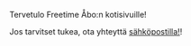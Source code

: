 Tervetulo Freetime Åbo:n kotisivuille!

Jos tarvitset tukea, ota yhteyttä [sähköpostilla!](mailto:olliteed@gmail.com)!
